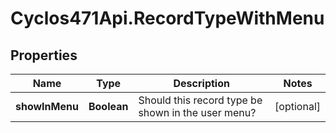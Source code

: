 # Cyclos471Api.RecordTypeWithMenu

## Properties
Name | Type | Description | Notes
------------ | ------------- | ------------- | -------------
**showInMenu** | **Boolean** | Should this record type be shown in the user menu? | [optional] 



